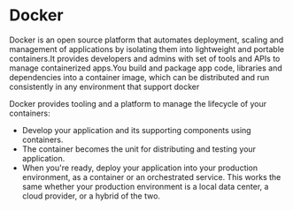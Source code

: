 # Docker

Docker is an open source platform that automates deployment, scaling and management of applications by isolating them into lightweight and portable containers.It provides developers and admins with set of tools and APIs to manage containerized apps.You build and package app code, libraries and dependencies into a container image, which can be distributed and run consistently in any environment that support docker

Docker provides tooling and a platform to manage the lifecycle of your containers:

   - Develop your application and its supporting components using containers.
   - The container becomes the unit for distributing and testing your application.
   - When you're ready, deploy your application into your production environment, as a container or an orchestrated service. This works the same whether your production environment is a local data center, a cloud provider, or a hybrid of the two.